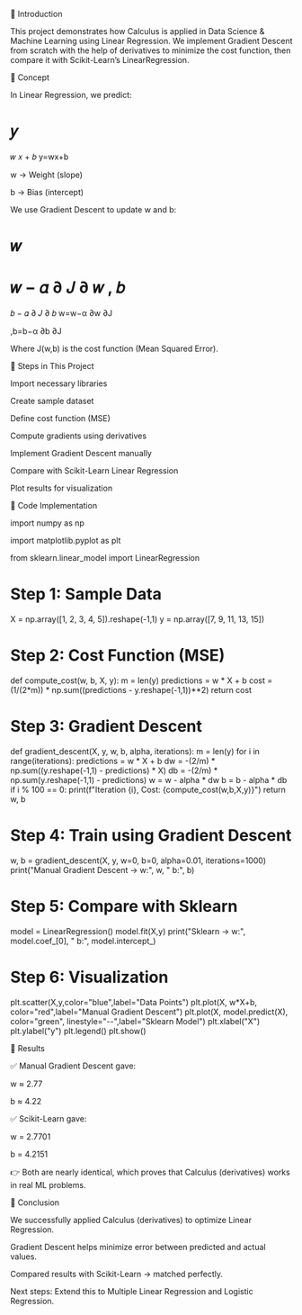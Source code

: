 🔹 Introduction

This project demonstrates how Calculus is applied in Data Science & Machine Learning using Linear Regression.
We implement Gradient Descent from scratch with the help of derivatives to minimize the cost function, then compare it with Scikit-Learn’s LinearRegression.

🔹 Concept

In Linear Regression, we predict:

𝑦
=
𝑤
𝑥
+
𝑏
y=wx+b

w → Weight (slope)

b → Bias (intercept)

We use Gradient Descent to update w and b:

𝑤
=
𝑤
−
𝛼
∂
𝐽
∂
𝑤
,
𝑏
=
𝑏
−
𝛼
∂
𝐽
∂
𝑏
w=w−α
∂w
∂J
	​

,b=b−α
∂b
∂J
	​


Where J(w,b) is the cost function (Mean Squared Error).

🔹 Steps in This Project

Import necessary libraries

Create sample dataset

Define cost function (MSE)

Compute gradients using derivatives

Implement Gradient Descent manually

Compare with Scikit-Learn Linear Regression

Plot results for visualization

🔹 Code Implementation

import numpy as np

import matplotlib.pyplot as plt

from sklearn.linear_model import LinearRegression

# Step 1: Sample Data
X = np.array([1, 2, 3, 4, 5]).reshape(-1,1)
y = np.array([7, 9, 11, 13, 15])

# Step 2: Cost Function (MSE)
def compute_cost(w, b, X, y):
    m = len(y)
    predictions = w * X + b
    cost = (1/(2*m)) * np.sum((predictions - y.reshape(-1,1))**2)
    return cost

# Step 3: Gradient Descent
def gradient_descent(X, y, w, b, alpha, iterations):
    m = len(y)
    for i in range(iterations):
        predictions = w * X + b
        dw = -(2/m) * np.sum((y.reshape(-1,1) - predictions) * X)
        db = -(2/m) * np.sum(y.reshape(-1,1) - predictions)
        w = w - alpha * dw
        b = b - alpha * db
        if i % 100 == 0:
            print(f"Iteration {i}, Cost: {compute_cost(w,b,X,y)}")
    return w, b

# Step 4: Train using Gradient Descent
w, b = gradient_descent(X, y, w=0, b=0, alpha=0.01, iterations=1000)
print("Manual Gradient Descent → w:", w, " b:", b)

# Step 5: Compare with Sklearn
model = LinearRegression()
model.fit(X,y)
print("Sklearn → w:", model.coef_[0], " b:", model.intercept_)

# Step 6: Visualization
plt.scatter(X,y,color="blue",label="Data Points")
plt.plot(X, w*X+b, color="red",label="Manual Gradient Descent")
plt.plot(X, model.predict(X), color="green", linestyle="--",label="Sklearn Model")
plt.xlabel("X")
plt.ylabel("y")
plt.legend()
plt.show()

🔹 Results

✅ Manual Gradient Descent gave:

w ≈ 2.77

b ≈ 4.22

✅ Scikit-Learn gave:

w = 2.7701

b = 4.2151

👉 Both are nearly identical, which proves that Calculus (derivatives) works in real ML problems.

🔹 Conclusion

We successfully applied Calculus (derivatives) to optimize Linear Regression.

Gradient Descent helps minimize error between predicted and actual values.

Compared results with Scikit-Learn → matched perfectly.

Next steps: Extend this to Multiple Linear Regression and Logistic Regression.
